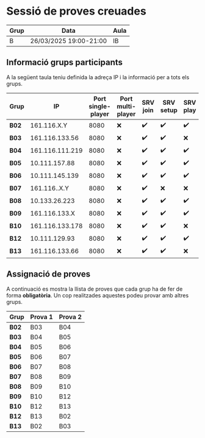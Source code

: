 # Sessió de proves creuades
| Grup         |   Data                   |      Aula     |
|--------------|--------------------------|---------------|
|     B        |  26/03/2025  19:00-21:00 |     IB        |


## Informació grups participants

A la següent taula teniu definida la adreça IP i la informació per a tots els grups. 


| Grup  |   IP              |  Port single-player | Port multi-player | SRV join           | SRV setup | SRV play | CLI Join |  CLI setup |  CLI play  |
|-------|-------------------|---------------------|-------------------|--------------------|--------------------|--------------------|--------------------|--------------------|--------------------|
|  **B02**  |   161.116.X.Y     |  8080               |        :x:       | :heavy_check_mark: | :heavy_check_mark: | :heavy_check_mark: | :heavy_check_mark: | :heavy_check_mark: | :heavy_check_mark: |
|  **B03**  |   161.116.133.56    |  8080               |        :x:        | :heavy_check_mark: | :heavy_check_mark: | :x: | :heavy_check_mark: | :heavy_check_mark: | :heavy_check_mark: |
|  **B04**  |   161.116.111.219    |  8080               |        :x:        | :heavy_check_mark: | :heavy_check_mark: | :heavy_check_mark: | :heavy_check_mark: | :heavy_check_mark: | :heavy_check_mark: |
|  **B05**  |   10.111.157.88    |  8080               |        :x:        | :heavy_check_mark: | :heavy_check_mark: | :heavy_check_mark: | :heavy_check_mark: | :heavy_check_mark: | :heavy_check_mark: |
|  **B06**  |   10.111.145.139    |  8080               |        :x:        | :heavy_check_mark: | :heavy_check_mark: | :heavy_check_mark: | :heavy_check_mark: | :heavy_check_mark: | :heavy_check_mark: |
|  **B07**  |   161.116..X.Y    |  8080               |        :x:        | :heavy_check_mark: | :x: | :x: | :heavy_check_mark: | :heavy_check_mark: | :x: |
|  **B08**  |   10.133.26.223    |  8080               |        :x:        | :heavy_check_mark: | :heavy_check_mark: | :heavy_check_mark: | :heavy_check_mark: | :heavy_check_mark: | :heavy_check_mark: |
|  **B09**  |   161.116.133.X    |  8080               |        :x:        | :heavy_check_mark: | :heavy_check_mark: | :heavy_check_mark: | :heavy_check_mark: | :heavy_check_mark: | :heavy_check_mark: |
|  **B10**  |   161.116.133.178    |  8080               |        :x:        | :heavy_check_mark: | :heavy_check_mark: | :x: | :heavy_check_mark: | :heavy_check_mark: | :heavy_check_mark: |
|  **B12**  |   10.111.129.93    |  8080               |        :x:        | :heavy_check_mark: | :heavy_check_mark: | :heavy_check_mark: | :heavy_check_mark: | :heavy_check_mark: | :heavy_check_mark: |
|  **B13**  |   161.116.133.66    |  8080               |        :x:        | :heavy_check_mark: | :heavy_check_mark: | :x: | :heavy_check_mark: | :heavy_check_mark: | :x: |

## Assignació de proves

A continuació es mostra la llista de proves que cada grup ha de fer de forma **obligatòria**. Un cop realitzades aquestes podeu provar amb altres grups.


| Grup |  Prova 1  | Prova 2 | 
|------|-----------|---------|
|  **B02** |   B03     |   B04   | 
|  **B03** |   B04     |   B05   | 
|  **B04** |   B05     |   B06   |
|  **B05** |   B06     |   B07   |
|  **B06** |   B07     |   B08   |
|  **B07** |   B08     |   B09   |
|  **B08** |   B09     |   B10   |
|  **B09** |   B10     |   B12   |
|  **B10** |   B12     |   B13   |
|  **B12** |   B13     |   B02   |
|  **B13** |   B02     |   B03   |
